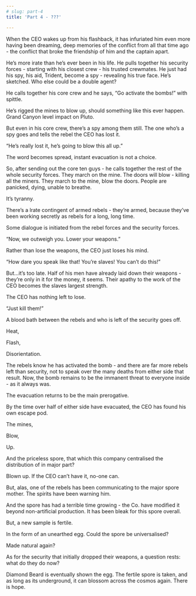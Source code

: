 ```yaml
---
# slug: part-4
title: 'Part 4 - ???'

---
```


When the CEO wakes up from his flashback, it has infuriated him even more having been dreaming, deep memories of the conflict from all that time ago - the conflict that broke the friendship of him and the captain apart.

He’s more irate than he’s ever been in his life. He pulls together his security forces - starting with his closest crew - his trusted crewmates. He just had his spy, his aid, Trident, become a spy - revealing his true face. He’s sketched. Who else could be a double agent?

He calls together his core crew and he says, “Go activate the bombs!” with spittle.

He’s rigged the mines to blow up, should something like this ever happen. Grand Canyon level impact on Pluto.

But even in his core crew, there’s a spy among them still. The one who’s a spy goes and tells the rebel the CEO has lost it. 

“He’s really lost it, he’s going to blow this all up.”

The word becomes spread, instant evacuation is not a choice.

So, after sending out the core ten guys - he calls together the rest of the whole security forces. They march on the mine. The doors will blow - killing all the miners. They march to the mine, blow the doors. People are panicked, dying, unable to breathe.

It’s tyranny.

There’s a lrate contingent of armed rebels - they’re armed, because they’ve been working secretly as rebels for a long, long time.

Some dialogue is initiated from the rebel forces and the security forces.

“Now, we outweigh you. Lower your weapons.”

Rather than lose the weapons, the CEO just loses his mind.

“How dare you speak like that! You’re slaves! You can’t do this!”

But...it’s too late. Half of his men have already laid down their weapons - they’re only in it for the money, it seems. Their apathy to the work of the CEO becomes the slaves largest strength.

The CEO has nothing left to lose.

“Just kill them!”

A blood bath between the rebels and who is left of the security goes off.

Heat,

Flash,

Disorientation.

The rebels know he has activated the bomb - and there are far more rebels left than security, not to speak over the many deaths from either side that result. Now, the bomb remains to be the immanent threat to everyone inside - as it always was.

The evacuation returns to be the main prerogative.

By the time over half of either side have evacuated, the CEO has found his own escape pod.

The mines,

Blow,

Up.

And the priceless spore, that which this company centralised the distribution of in major part?

Blown up. If the CEO can’t have it, no-one can.

But, alas, one of the rebels has been communicating to the major spore mother. The spirits have been warning him.

And the spore has had a terrible time growing - the Co. have modified it beyond non-artificial production. It has been bleak for this spore overall.

But, a new sample is fertile. 

In the form of an unearthed egg. Could the spore be universalised?

Made natural again?

As for the security that initially dropped their weapons, a question rests: what do they do now?

Diamond Beard is eventually shown the egg. The fertile spore is taken, and as long as its underground, it can blossom across the cosmos again. There is hope.